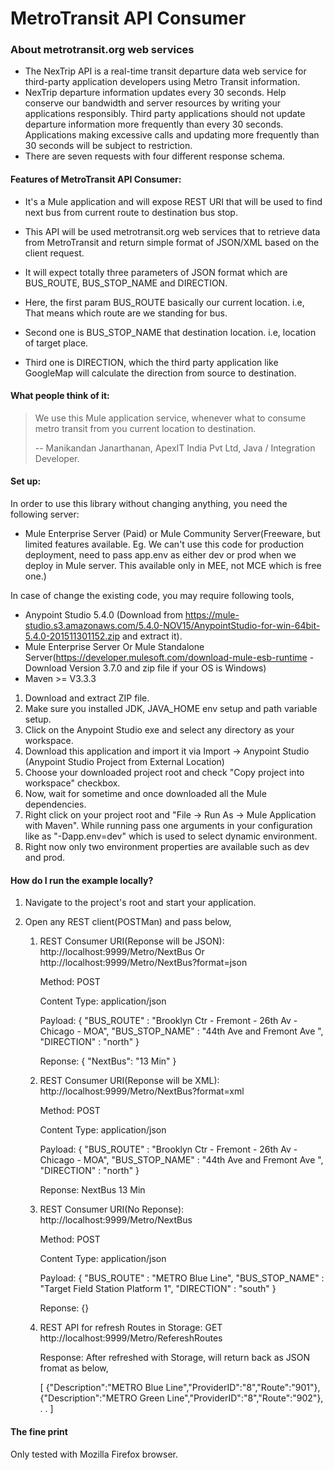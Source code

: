 MetroTransit API Consumer
=========================

### About metrotransit.org web services

* The NexTrip API is a real-time transit departure data web service for third-party application developers using Metro Transit information.
* NexTrip departure information updates every 30 seconds. Help conserve our bandwidth and server resources by writing your applications responsibly. Third party applications should not update departure information more frequently than every 30 seconds. Applications making excessive calls and updating more frequently than 30 seconds will be subject to restriction. 
* There are seven requests with four different response schema.

#### Features of MetroTransit API Consumer:

* It's a Mule application and will expose REST URI that will be used to find next bus from current route to destination bus stop.

* This API will be used metrotransit.org web services that to retrieve data from MetroTransit and return simple format of JSON/XML based on the client request.
* It will expect totally three parameters of JSON format which are BUS_ROUTE, BUS_STOP_NAME and DIRECTION.
* Here, the first param BUS_ROUTE basically our current location. i.e, That means which route are we standing for bus.
* Second one is BUS_STOP_NAME that destination location. i.e, location of target place.
* Third one is DIRECTION, which the third party application like GoogleMap will calculate the direction from source to destination.

#### What people think of it:

> We use this Mule application service, whenever what to consume metro transit from you current location to destination.
>
> -- Manikandan Janarthanan, ApexIT India Pvt Ltd, Java / Integration Developer.


#### Set up:

In order to use this library without changing anything, you need the following server:
* Mule Enterprise Server (Paid) or Mule Community Server(Freeware, but limited features available. Eg. We can't use this code for production deployment, need to pass app.env as either dev or prod when we deploy in Mule server. This available only in MEE, not MCE which is free one.)

In case of change the existing code, you may require following tools,
* Anypoint Studio 5.4.0 (Download from https://mule-studio.s3.amazonaws.com/5.4.0-NOV15/AnypointStudio-for-win-64bit-5.4.0-201511301152.zip and extract it).
* Mule Enterprise Server Or Mule Standalone Server(https://developer.mulesoft.com/download-mule-esb-runtime - Download Version 3.7.0 and zip file if your OS is Windows)
* Maven >= V3.3.3

1. Download and extract ZIP file.
2. Make sure you installed JDK, JAVA_HOME env setup and path variable setup.
3. Click on the Anypoint Studio exe and select any directory as your workspace.
4. Download this application and import it via Import -> Anypoint Studio (Anypoint Studio Project from External Location)
5. Choose your downloaded project root and check "Copy project into workspace" checkbox.
6. Now, wait for sometime and once downloaded all the Mule dependencies. 
7. Right click on your project root and "File -> Run As -> Mule Application with Maven". While running pass one arguments in your configuration like as "-Dapp.env=dev" which is used to select dynamic environment.
8. Right now only two environment properties are available such as dev and prod.


#### How do I run the example locally?

1. Navigate to the project's root and start your application.
2. Open any REST client(POSTMan) and pass below,

	1. REST Consumer URI(Reponse will be JSON): http://localhost:9999/Metro/NextBus	Or	http://localhost:9999/Metro/NextBus?format=json
	
		Method: POST
		
		Content Type: application/json
		
		Payload: 
			{
				"BUS_ROUTE" : "Brooklyn Ctr - Fremont - 26th Av - Chicago - MOA",
				"BUS_STOP_NAME" : "44th Ave  and Fremont Ave ",
				"DIRECTION" : "north"
			}
			
		Reponse:
			{
				"NextBus": "13 Min"
			}
			
	2. REST Consumer URI(Reponse will be XML): http://localhost:9999/Metro/NextBus?format=xml
	
		Method: POST
		
		Content Type: application/json
		
		Payload: 
			{
				"BUS_ROUTE" : "Brooklyn Ctr - Fremont - 26th Av - Chicago - MOA",
				"BUS_STOP_NAME" : "44th Ave  and Fremont Ave ",
				"DIRECTION" : "north"
			}
			
		Reponse:
			<linked-hash-map>
				<entry>
					<string>NextBus</string>
					<string>13 Min</string>
				</entry>
			</linked-hash-map>
			
	3. REST Consumer URI(No Reponse): http://localhost:9999/Metro/NextBus
	
		Method: POST
		
		Content Type: application/json
		
		Payload: 
			{
				"BUS_ROUTE" : "METRO Blue Line",
				"BUS_STOP_NAME" : "Target Field Station Platform 1",
				"DIRECTION" : "south"
			}
			
		Reponse:
			{}

	4. REST API for refresh Routes in Storage: GET http://localhost:9999/Metro/RefereshRoutes
	
		Response: After refreshed with Storage, will return back as JSON fromat as below,
		
		[
			{"Description":"METRO Blue Line","ProviderID":"8","Route":"901"},
			{"Description":"METRO Green Line","ProviderID":"8","Route":"902"},
			.
			.
		]
	

#### The fine print

Only tested with Mozilla Firefox browser.
